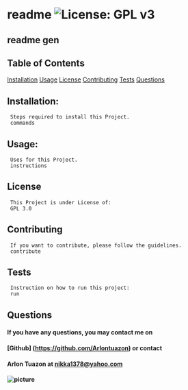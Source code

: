 # readme ![License: GPL v3](https://img.shields.io/badge/License-GPLv3-blue.svg)

  ## readme gen

  ## Table of Contents
   [Installation](#installation)
   [Usage](#usage)
   [License](#license)
   [Contributing](#contributing)
   [Tests](#tests)
   [Questions](#questions)
     
  ## Installation:
     Steps required to install this Project.
     commands

  ## Usage:
     Uses for this Project.
     instructions

  ## License
     This Project is under License of:
     GPL 3.0

  ## Contributing
     If you want to contribute, please follow the guidelines.
     contribute
  
  ## Tests
     Instruction on how to run this project:
     run   

  ## Questions
  ####   If you have any questions, you may contact me on 
  ####   [Github] (https://github.com/Arlontuazon) or contact 
  ####   Arlon Tuazon at nikka1378@yahoo.com
  ####   ![picture](https://github.com/Arlontuazon.png?size=80)   

